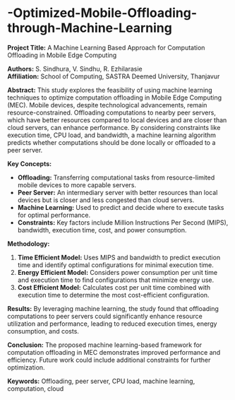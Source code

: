 # -Optimized-Mobile-Offloading-through-Machine-Learning

**Project Title:** A Machine Learning Based Approach for Computation Offloading in Mobile Edge Computing

**Authors:** S. Sindhura, V. Sindhu, R. Ezhilarasie  
**Affiliation:** School of Computing, SASTRA Deemed University, Thanjavur

**Abstract:**
This study explores the feasibility of using machine learning techniques to optimize computation offloading in Mobile Edge Computing (MEC). Mobile devices, despite technological advancements, remain resource-constrained. Offloading computations to nearby peer servers, which have better resources compared to local devices and are closer than cloud servers, can enhance performance. By considering constraints like execution time, CPU load, and bandwidth, a machine learning algorithm predicts whether computations should be done locally or offloaded to a peer server.

**Key Concepts:**
- **Offloading:** Transferring computational tasks from resource-limited mobile devices to more capable servers.
- **Peer Server:** An intermediary server with better resources than local devices but is closer and less congested than cloud servers.
- **Machine Learning:** Used to predict and decide where to execute tasks for optimal performance.
- **Constraints:** Key factors include Million Instructions Per Second (MIPS), bandwidth, execution time, cost, and power consumption.

**Methodology:**
1. **Time Efficient Model:** Uses MIPS and bandwidth to predict execution time and identify optimal configurations for minimal execution time.
2. **Energy Efficient Model:** Considers power consumption per unit time and execution time to find configurations that minimize energy use.
3. **Cost Efficient Model:** Calculates cost per unit time combined with execution time to determine the most cost-efficient configuration.

**Results:**
By leveraging machine learning, the study found that offloading computations to peer servers could significantly enhance resource utilization and performance, leading to reduced execution times, energy consumption, and costs.

**Conclusion:**
The proposed machine learning-based framework for computation offloading in MEC demonstrates improved performance and efficiency. Future work could include additional constraints for further optimization.

**Keywords:** Offloading, peer server, CPU load, machine learning, computation, cloud
